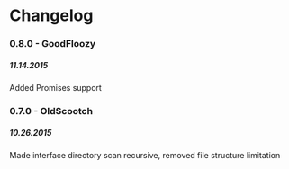 # Changelog


### 0.8.0 - GoodFloozy
##### 11.14.2015

Added Promises support


### 0.7.0 - OldScootch
##### 10.26.2015

Made interface directory scan recursive, removed file structure limitation
